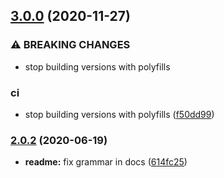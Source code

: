 ## [3.0.0](https://github.com/ivandotv/mobx-collection-watch/compare/v2.4.0...v3.0.0) (2020-11-27)


### ⚠ BREAKING CHANGES

* stop building versions with polyfills

### ci

* stop building versions with polyfills ([f50dd99](https://github.com/ivandotv/mobx-collection-watch/commit/f50dd990e61194ad661a80d8bcbbe5f38428817c))

### [2.0.2](https://github.com/ivandotv/mobx-collection-watch/compare/v2.0.1...v2.0.2) (2020-06-19)


* **readme:** fix grammar in docs ([614fc25](https://github.com/ivandotv/mobx-collection-watch/commit/614fc25c2008556ab010832fe86a58e64489efd6))
